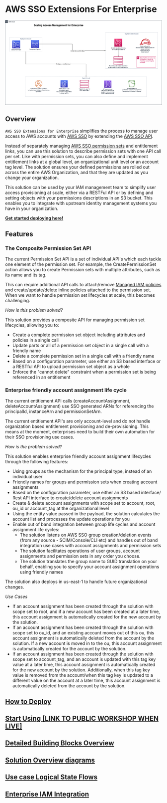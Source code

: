 # AWS SSO Extensions For Enterprise

![High level design](docs/images/aws-sso-extensions-for-enterprise-overview.png)

## Overview

`AWS SSO Extensions for Enterprise` simplifies the process to manage user
access to AWS accounts with [AWS SSO](https://aws.amazon.com/single-sign-on/) by extending the [AWS SSO API](https://docs.aws.amazon.com/singlesignon/latest/APIReference/welcome.html).  

Instead of separately managing [AWS SSO permission sets](https://docs.aws.amazon.com/singlesignon/latest/userguide/permissionsetsconcept.html) and entitlement
links, you can use this solution to describe permission sets with one API call
per set. Like with permission sets, you can also define and
implement entitlement links at a global level, an organizational unit level or an account tag
level. The solution ensures your defined permissions are rolled out across
the entire AWS Organization, and that they are updated as you change your
organization.  

This solution can be used by your IAM management team to simplify user
access provisioning at scale, either via a RESTFul API or by defining and
setting objects with your permissions descriptions in an S3 bucket. This
enables you to integrate with upstream identity management systems you
have in your organization.  

**[Get started deploying here!](docs/documentation/How-To-Deploy.md)**

## Features

### The Composite Permission Set API

The current Permission Set API  is a set of individual API's which each tackle one element of the permission set. For example, the CreatePermissionSet action allows you to create Permission sets with multiple attributes, such as its name and its tag.

This can require additional API calls to attach/remove [Managed IAM policies](https://docs.aws.amazon.com/IAM/latest/UserGuide/access_policies_managed-vs-inline.html) and create/update/delete inline policies attached to the permission set.
When we want to handle permission set lifecycles at scale, this becomes challenging.

_How is this problem solved?_

This solution provides a composite API for managing permission set lifecycles, allowing you to:

- Create a complete permission set object including attributes and policies in a single call
- Update parts or all of a permission set object in a single call with a friendly name
- Delete a complete permission set in a single call with a friendly name
- Based on a configuration parameter, use either an S3 based interface or a RESTful API to upload permission set object as a whole
- Enforce the "cannot delete" constraint when a permission set is being referenced in an entitlement

### Enterprise friendly account assignment life cycle

The current entitlement API calls (createAccountAssignment, deleteAccountAssignment) use SSO generated ARNs for referencing the principalId, instanceArn and permissionSetArn.

The current entitlement API's are only account-level and do not handle organization based entitlement provisioning and de-provisioning. This means at the moment, enterprises need to build their own automation for their SSO provisioning use cases.

_How is the problem solved?_

This solution enables enterprise friendly account assignment lifecycles through the following features:

- Using groups as the mechanism for the principal type, instead of an individual user
- Friendly names for groups and permission sets when creating account assignments
- Based on the configuration parameter, use either an S3 based interface/ Rest API interface to create/delete account assignments
- Create & delete account assignments with scope set to account, root, ou_id or account_tag at the organizational level
- Using the entity value passed in the payload, the solution calculates the account list and processes the update operations for you
- Enable out of band integration between group life cycles and account assignment life cycles:
  - The solution listens on AWS SSO group creation/deletion events (from any source - SCIM/Console/CLI etc) and handles out of band integration use cases with account assignments and permission sets
  - The solution facilitates operations of user groups, account assignments and permission sets in any order you choose.
  - The solution translates the group name to GUID translation on your behalf, enabling you to specify your account assignment operations using friendly names

The solution also deploys in us-east-1 to handle future organizational changes.

_Use Cases_

- If an account assignment has been created through the solution with scope set to root, and if a new account has been created at a later time, this account assignment is automatically created for the new account by the solution.
- If an account assignment has been created through the solution with scope set to ou_id, and an existing account moves out of this ou, this account assignment is automatically deleted from the account by the solution. If a new account is moved in to the ou, this account assignment is automatically created for the account by the solution.
- If an account assignment has been created through the solution with scope set to account_tag, and an account is updated with this tag key value at a later time, this account assignment is automatically created for the new account by the solution. Additionally, when this tag key value is removed from the account/when this tag key is updated to a different value on the account at a later time, this account assignment is automatically deleted from the account by the solution.

## [How to Deploy](docs/documentation/How-To-Deploy.md)

## [Start Using [LINK TO PUBLIC WORKSHOP WHEN LIVE]]([/](https://studio.us-east-1.prod.workshops.aws/preview/67ce7a7b-48aa-4b83-b9d4-98c3babbef8d/builds/67a01a15-d723-48bb-8412-5123efad201a/en-US/))

## [Detailed Building Blocks Overview](docs/documentation/Building-Blocks.md)

## [Solution Overview diagrams](docs/documentation/Overview-diagrams.md)

## [Use case Logical State Flows](docs/documentation/Use-Case-Logical-State-Flows.md)

## [Enterprise IAM Integration](docs/documentation/Enterprise-IAM-Integration.md)
